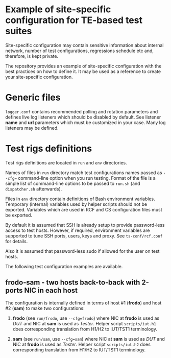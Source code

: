 Example of site-specific configuration for TE-based test suites
===============================================================

Site-specific configuration may contain sensitive information about
internal network, number of test configurations, regressions schedule
etc and, therefore, is kept private.

The repository provides an example of site-specific configuration with
the best practices on how to define it. It may be used as a reference to
create your site-specific configuration.


# Generic files

``logger.conf`` contains recommended polling and rotation parameters and
defines live log listeners which should be disabled by default. See
listener **name** and **url** parameters which must be customized in
your case. Many log listeners may be defined.


# Test rigs definitions

Test rigs definitions are located in ``run`` and ``env`` directories.

Names of files in ``run`` directory match test configurations names
passed as ``--cfg=`` command-line option when you run testing.
Format of the file is a simple list of command-line options to be
passed to ``run.sh`` (and ``dispatcher.sh`` afterwards).

Files in ``env`` directory contain definitions of Bash environment
variables. Temporary (internal) variables used by helper scripts
should not be exported. Variables which are used in RCF and CS
configuration files must be exported.

By default it is assumed that SSH is already setup to provide
password-less access to test hosts. However, if required, environment
variables are supported to tune SSH ports, users, keys and proxy.
See ``ts-conf/rcf.conf`` for details.

Also it is assumed that password-less sudo if allowed for the user on
test hosts.

The following test configuration examples are available.


## frodo-sam - two hosts back-to-back with 2-ports NIC in each host

The configuration is internally defined in terms of host #1 (**frodo**) and
host #2 (**sam**) to make two configurations:

 1. **frodo** (see ``run/frodo``, use ``--cfg=frodo``) where NIC at **frodo**
    is used as *DUT* and NIC at **sam** is used as *Tester*.
    Helper script ``scripts/iut.h1`` does corresponding translation from
    H1/H2 to IUT/TST1 terminology.

 2. **sam** (see ``run/sam``, use ``--cfg=sam``) where NIC at **sam**
    is used as *DUT* and NIC at **frodo** is used as *Tester*.
    Helper script ``scripts/iut.h2`` does corresponding translation from
    H1/H2 to IUT/TST1 terminology.
